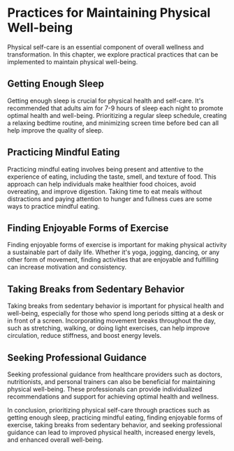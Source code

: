 # Practices for Maintaining Physical Well-being

Physical self-care is an essential component of overall wellness and transformation. In this chapter, we explore practical practices that can be implemented to maintain physical well-being.

Getting Enough Sleep
--------------------

Getting enough sleep is crucial for physical health and self-care. It's recommended that adults aim for 7-9 hours of sleep each night to promote optimal health and well-being. Prioritizing a regular sleep schedule, creating a relaxing bedtime routine, and minimizing screen time before bed can all help improve the quality of sleep.

Practicing Mindful Eating
-------------------------

Practicing mindful eating involves being present and attentive to the experience of eating, including the taste, smell, and texture of food. This approach can help individuals make healthier food choices, avoid overeating, and improve digestion. Taking time to eat meals without distractions and paying attention to hunger and fullness cues are some ways to practice mindful eating.

Finding Enjoyable Forms of Exercise
-----------------------------------

Finding enjoyable forms of exercise is important for making physical activity a sustainable part of daily life. Whether it's yoga, jogging, dancing, or any other form of movement, finding activities that are enjoyable and fulfilling can increase motivation and consistency.

Taking Breaks from Sedentary Behavior
-------------------------------------

Taking breaks from sedentary behavior is important for physical health and well-being, especially for those who spend long periods sitting at a desk or in front of a screen. Incorporating movement breaks throughout the day, such as stretching, walking, or doing light exercises, can help improve circulation, reduce stiffness, and boost energy levels.

Seeking Professional Guidance
-----------------------------

Seeking professional guidance from healthcare providers such as doctors, nutritionists, and personal trainers can also be beneficial for maintaining physical well-being. These professionals can provide individualized recommendations and support for achieving optimal health and wellness.

In conclusion, prioritizing physical self-care through practices such as getting enough sleep, practicing mindful eating, finding enjoyable forms of exercise, taking breaks from sedentary behavior, and seeking professional guidance can lead to improved physical health, increased energy levels, and enhanced overall well-being.
